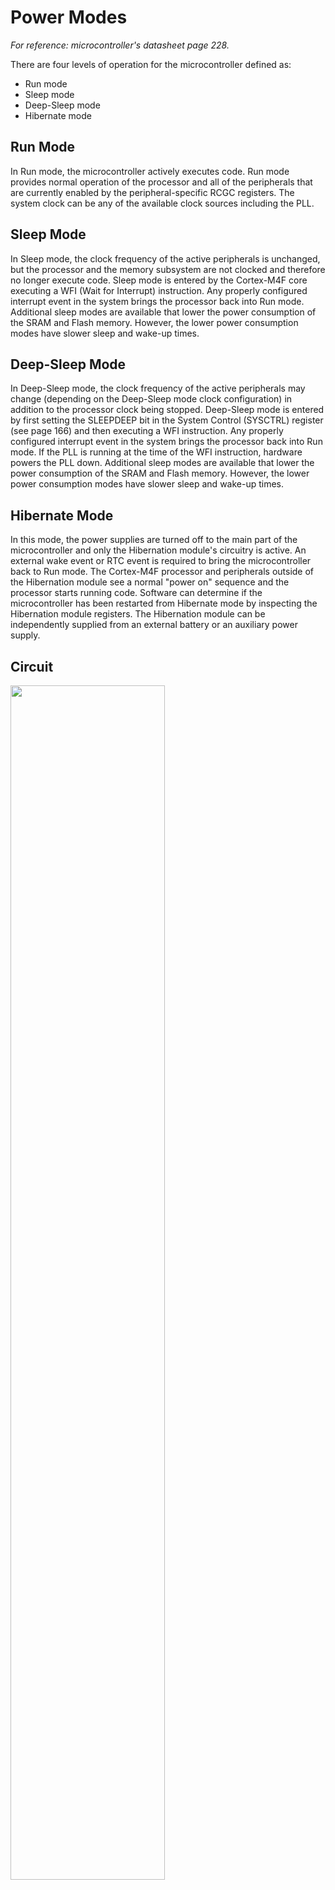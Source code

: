 # Power Modes

*For reference: microcontroller's datasheet page 228.*

There are four levels of operation for the microcontroller defined as:
- Run mode
- Sleep mode
- Deep-Sleep mode
- Hibernate mode

## Run Mode
In Run mode, the microcontroller actively executes code. Run mode provides normal operation of
the processor and all of the peripherals that are currently enabled by the peripheral-specific RCGC
registers. The system clock can be any of the available clock sources including the PLL.

## Sleep Mode
In Sleep mode, the clock frequency of the active peripherals is unchanged, but the processor and
the memory subsystem are not clocked and therefore no longer execute code. Sleep mode is entered
by the Cortex-M4F core executing a WFI (Wait for Interrupt) instruction. Any properly configured
interrupt event in the system brings the processor back into Run mode.
Additional sleep modes are available that lower the power consumption of the SRAM and Flash
memory. However, the lower power consumption modes have slower sleep and wake-up times.

## Deep-Sleep Mode
In Deep-Sleep mode, the clock frequency of the active peripherals may change (depending on the
Deep-Sleep mode clock configuration) in addition to the processor clock being stopped.
Deep-Sleep mode is entered by first setting the SLEEPDEEP bit in the
System Control (SYSCTRL) register (see page 166) and then executing a WFI instruction. Any
properly configured interrupt event in the system brings the processor back into Run mode.
If the PLL is running at the time of the WFI instruction, hardware powers the PLL down.
Additional sleep modes are available that lower the power consumption of the SRAM and Flash
memory. However, the lower power consumption modes have slower sleep and wake-up times.

## Hibernate Mode
In this mode, the power supplies are turned off to the main part of the microcontroller and only the
Hibernation module's circuitry is active. An external wake event or RTC event is required to bring
the microcontroller back to Run mode. The Cortex-M4F processor and peripherals outside of the
Hibernation module see a normal "power on" sequence and the processor starts running code.
Software can determine if the microcontroller has been restarted from Hibernate mode by inspecting
the Hibernation module registers.
The Hibernation module can be independently supplied from an external battery or an auxiliary power supply.

## Circuit

<img src="./circuit.svg" width=70% height=70%>
